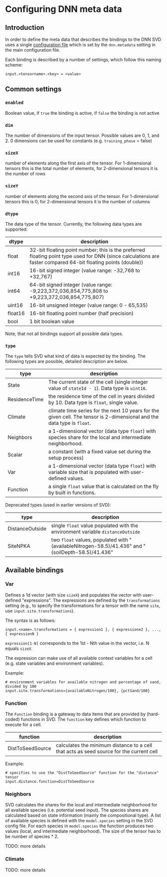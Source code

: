 # Configuring DNN meta data

## Introduction
In order to define the meta data that describes the bindings to the DNN SVD uses a single [configuration file](input_files.md)
which is set by the `dnn.metadata` setting in the main configuration file.

Each binding is described by a number of settings, which follow this naming scheme:

`input.<tensorname>.<key> = <value>`

## Common settings
### `enabled`
Boolean value, if `true` the binding is active, if `false` the binding is not active
### `dim`
The number of dimensions of the input tensor. Possible values are 0, 1, and 2. 0 dimensions can be used for
constants (e.g. `training_phase` = false)
### `sizeX`
number of elements along the first axis of the tensor. For 1-dimensional tensors this is the total number of elements,
for 2-dimensional tensors it is the number of rows
### `sizeY`
number of elements along the second axis of the tensor. For 1-dimensional tensors this is 0,
for 2-dimensional tensors it is the number of columns
### `dtype`
The data type of the tensor. Currently, the following data types are supported:

dtype | description
------ | ----------
float | 32-bit floating point number; this is the preferred floating point type used for DNN (since calculations are faster compared 64-bit floating points (double))
int16  | 16-bit signed integer (value range: -32,768 to +32,767)
int64 | 64-bit signed integer (value range: -9,223,372,036,854,775,808 to +9,223,372,036,854,775,807)
uint16 | 16-bit unsigned integer (value range: 0 - 65,535)
float16 | 16-bit floating point number (half precision)
bool | 1 bit boolean value

Note, that not all bindings support all possible data types.

### `type`
The `type` tells SVD what kind of data is expected by the binding. The following types are possible, detailed
description are below.

type | description
-----| ------------
State | The current state of the cell (single integer value of `stateId - 1`). Data type is `uint16`.
ResidenceTime | the residence time of the cell in years divided by 10. Data type is `float`, single value.
Climate | climate time series for the next 10 years for the given cell. The tensor is 2-dimensional and the data type is `float`.
Neighbors | a 1-dimensional vector (data type `float`) with species share for the local and intermediate neighborhood.
Scalar | a constant (with a fixed value set during the setup process)
Var | a 1-dimensional vector (data type `float`) with variable size that is populated with user-defined values.
Function | a single `float` value that is calculated on the fly by built in functions.

Deprecated types (used in earlier versions of SVD):

type | description
-----| ------------
DistanceOutside | single `float` value populated with the environment variable `distanceOutside` 
SiteNPKA | two `float` values, populated with "(availableNitrogen-58.5)/41.436" and "(soilDepth-58.5)/41.436"


## Available bindings

### Var
Defines a 1d vector (with size `sizeX`) and populates the vector with user-defined "expressions". The expressions
are defined by the `transformations` setting (e.g., to specify the transformations for a tensor with the name
`site`, use `input.site.transformations`).

The syntax is as follows:
```
input.<name>.transformations = { expression1 }, { expressione2 }, ...,  { expressionN }
```
`expression[1-N]` corresponds to the 1st - Nth value in the vector, i.e. N equals `sizeX`.

The expression can make use of all available context variables for a cell (e.g. state variables and environment variables).

Example:
```
# environment variables for available nitrogen and percentage of sand, divided by 100
input.site.transformations={availableNitrogen/100}, {pctSand/100}
```

### Function
The `Function` binding is a gateway to data items that are provided by (hard-coded) functions in SVD. 
The `function` key defines which function to execute for a cell.

function | description
---------|------------
DistToSeedSource | calculates the minimum distance to a cell that acts as seed source for the current cell

Example:
```
# specifies to use the "DistToSeedSource" function for the "distance" tensor
input.distance.function=DistToSeedSource
```

### Neighbors
SVD calculates the shares for the local and intermediate neighborhood for all available species (i.e. potential
seed input). The species shares are calculated based on state information (mainly the compositional type). A list
of available species is defined with the `model.species` setting in the SVD config file. For each species
in `model.species` the function produces two values (local, and intermediate neighborhood). The size of
the tensor has to be number of species * 2.

TODO: more details

### Climate
TODO: more details
